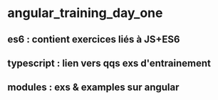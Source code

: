 # angular_training_day_one

## es6 : contient exercices liés à JS+ES6
## typescript : lien vers qqs exs d'entrainement
## modules : exs & examples sur angular
